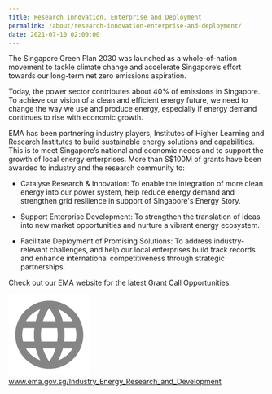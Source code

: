 ```yaml
---
title: Research Innovation, Enterprise and Deployment
permalink: /about/research-innovation-enterprise-and-deployment/
date: 2021-07-10 02:00:00
---
```

The Singapore Green Plan 2030 was launched as a whole-of-nation movement to tackle climate change and accelerate Singapore’s effort towards our long-term net zero emissions aspiration.

Today, the power sector contributes about 40% of emissions in Singapore. To achieve our vision of a clean and efficient energy future, we need to change the way we use and produce energy, especially if energy demand continues to rise with economic growth.

EMA has been partnering industry players, Institutes of Higher Learning and Research Institutes to build sustainable energy solutions and capabilities. This is to meet Singapore’s national and economic needs and to support the growth of local energy enterprises. More than S$100M of grants have been awarded to industry and the research community to: 

* Catalyse Research & Innovation: To enable the integration of more clean energy into our power system, help reduce energy demand and strengthen grid resilience in support of Singapore's Energy Story.

* Support Enterprise Development: To strengthen the translation of ideas into new market opportunities and nurture a vibrant energy ecosystem.

* Facilitate Deployment of Promising Solutions: To address industry-relevant challenges, and help our local enterprises build track records and enhance international competitiveness through strategic partnerships.

Check out our EMA website for the latest Grant Call Opportunities:
<div class="social-media-link-wrapper">
	<img src="/images/globe_grey.png" alt="globe" /> <a href="https://www.ema.gov.sg/Industry_Energy_Research_and_Development.aspx" target="_blank">www.ema.gov.sg/Industry_Energy_Research_and_Development</a>
</div>
